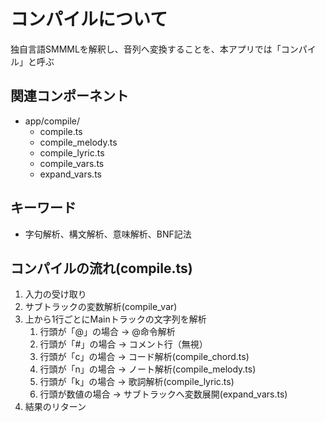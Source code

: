 # コンパイルについて

独自言語SMMMLを解釈し、音列へ変換することを、本アプリでは「コンパイル」と呼ぶ

## 関連コンポーネント
- app/compile/
  - compile.ts
  - compile_melody.ts
  - compile_lyric.ts
  - compile_vars.ts
  - expand_vars.ts

## キーワード
- 字句解析、構文解析、意味解析、BNF記法

## コンパイルの流れ(compile.ts)
1. 入力の受け取り
1. サブトラックの変数解析(compile_var)
1. 上から1行ごとにMainトラックの文字列を解析
    1. 行頭が「@」の場合 → @命令解析
    1. 行頭が「#」の場合 → コメント行（無視）
    1. 行頭が「c」の場合 → コード解析(compile_chord.ts)
    1. 行頭が「n」の場合 → ノート解析(compile_melody.ts)
    1. 行頭が「k」の場合 → 歌詞解析(compile_lyric.ts)
    1. 行頭が数値の場合 → サブトラックへ変数展開(expand_vars.ts)
1. 結果のリターン

